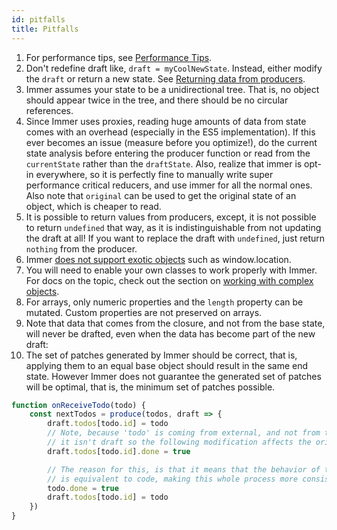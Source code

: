 ```yaml
---
id: pitfalls
title: Pitfalls
---
```


<center>
<div data-ea-publisher="immerjs" data-ea-type="image" class="horizontal bordered"></div>
</center>

1. For performance tips, see [Performance Tips](https://immerjs.github.io/immer/docs/performance/#performance-tips).
1. Don't redefine draft like, `draft = myCoolNewState`. Instead, either modify the `draft` or return a new state. See [Returning data from producers](https://immerjs.github.io/immer/docs/return).
1. Immer assumes your state to be a unidirectional tree. That is, no object should appear twice in the tree, and there should be no circular references.
1. Since Immer uses proxies, reading huge amounts of data from state comes with an overhead (especially in the ES5 implementation). If this ever becomes an issue (measure before you optimize!), do the current state analysis before entering the producer function or read from the `currentState` rather than the `draftState`. Also, realize that immer is opt-in everywhere, so it is perfectly fine to manually write super performance critical reducers, and use immer for all the normal ones. Also note that `original` can be used to get the original state of an object, which is cheaper to read.
1. It is possible to return values from producers, except, it is not possible to return `undefined` that way, as it is indistinguishable from not updating the draft at all! If you want to replace the draft with `undefined`, just return `nothing` from the producer.
1. Immer [does not support exotic objects](https://github.com/immerjs/immer/issues/504) such as window.location.
1. You will need to enable your own classes to work properly with Immer. For docs on the topic, check out the section on [working with complex objects](https://immerjs.github.io/immer/docs/complex-objects).
1. For arrays, only numeric properties and the `length` property can be mutated. Custom properties are not preserved on arrays.
1. Note that data that comes from the closure, and not from the base state, will never be drafted, even when the data has become part of the new draft:
1. The set of patches generated by Immer should be correct, that is, applying them to an equal base object should result in the same end state. However Immer does not guarantee the generated set of patches will be optimal, that is, the minimum set of patches possible.

```javascript
function onReceiveTodo(todo) {
	const nextTodos = produce(todos, draft => {
		draft.todos[todo.id] = todo
		// Note, because 'todo' is coming from external, and not from the 'draft',
		// it isn't draft so the following modification affects the original todo!
		draft.todos[todo.id].done = true

		// The reason for this, is that it means that the behavior of the 2 lines above
		// is equivalent to code, making this whole process more consistent
		todo.done = true
		draft.todos[todo.id] = todo
	})
}
```
